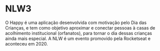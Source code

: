 # NLW3
O Happy é uma aplicação desenvolvida com motivação pelo Dia das Crianças, e tem como objetivo aproximar e conectar pessoas à casas de acolhimento institucional (orfanatos), para tornar o dia dessas crianças ainda mais especial.
A NLW é um evento promovido pela Rocketseat e aconteceu em 2020.
